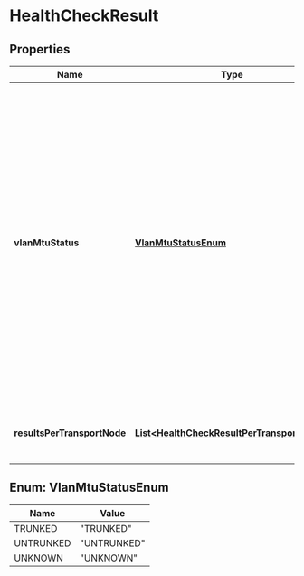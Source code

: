# HealthCheckResult

## Properties
Name | Type | Description | Notes
------------ | ------------- | ------------- | -------------
**vlanMtuStatus** | [**VlanMtuStatusEnum**](#VlanMtuStatusEnum) | Status of VLAN-MTU health check result; TRUNKED - all specified VLAN IDs are allowed by VLAN and MTU settings; UNTRUNKED - some/all specified VLAN IDs may be disallowed by VLAN or MTU settings; UNKNOWN - some/all health check result are unknown due to infrastructure issues.  |  [optional]
**resultsPerTransportNode** | [**List&lt;HealthCheckResultPerTransportNode&gt;**](HealthCheckResultPerTransportNode.md) | List of health check results on specific transport node  |  [optional]

<a name="VlanMtuStatusEnum"></a>
## Enum: VlanMtuStatusEnum
Name | Value
---- | -----
TRUNKED | &quot;TRUNKED&quot;
UNTRUNKED | &quot;UNTRUNKED&quot;
UNKNOWN | &quot;UNKNOWN&quot;

